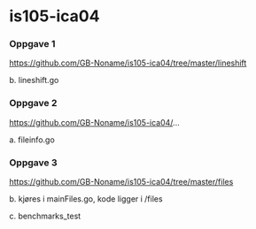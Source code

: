 # is105-ica04

### Oppgave 1
https://github.com/GB-Noname/is105-ica04/tree/master/lineshift 

b. lineshift.go

### Oppgave 2 

https://github.com/GB-Noname/is105-ica04/...

a. fileinfo.go 

### Oppgave 3 

https://github.com/GB-Noname/is105-ica04/tree/master/files

b. kjøres i mainFiles.go, kode ligger i /files

c. benchmarks_test


